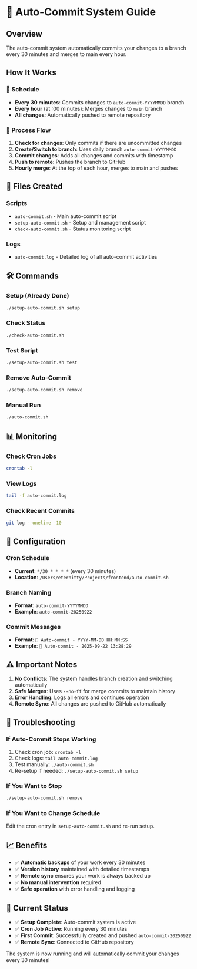 # 🤖 Auto-Commit System Guide

## Overview
The auto-commit system automatically commits your changes to a branch every 30 minutes and merges to main every hour.

## How It Works

### 📅 Schedule
- **Every 30 minutes**: Commits changes to `auto-commit-YYYYMMDD` branch
- **Every hour** (at :00 minutes): Merges changes to `main` branch
- **All changes**: Automatically pushed to remote repository

### 🔄 Process Flow
1. **Check for changes**: Only commits if there are uncommitted changes
2. **Create/Switch to branch**: Uses daily branch `auto-commit-YYYYMMDD`
3. **Commit changes**: Adds all changes and commits with timestamp
4. **Push to remote**: Pushes the branch to GitHub
5. **Hourly merge**: At the top of each hour, merges to main and pushes

## 📁 Files Created

### Scripts
- `auto-commit.sh` - Main auto-commit script
- `setup-auto-commit.sh` - Setup and management script
- `check-auto-commit.sh` - Status monitoring script

### Logs
- `auto-commit.log` - Detailed log of all auto-commit activities

## 🛠️ Commands

### Setup (Already Done)
```bash
./setup-auto-commit.sh setup
```

### Check Status
```bash
./check-auto-commit.sh
```

### Test Script
```bash
./setup-auto-commit.sh test
```

### Remove Auto-Commit
```bash
./setup-auto-commit.sh remove
```

### Manual Run
```bash
./auto-commit.sh
```

## 📊 Monitoring

### Check Cron Jobs
```bash
crontab -l
```

### View Logs
```bash
tail -f auto-commit.log
```

### Check Recent Commits
```bash
git log --oneline -10
```

## 🔧 Configuration

### Cron Schedule
- **Current**: `*/30 * * * *` (every 30 minutes)
- **Location**: `/Users/eternitty/Projects/frontend/auto-commit.sh`

### Branch Naming
- **Format**: `auto-commit-YYYYMMDD`
- **Example**: `auto-commit-20250922`

### Commit Messages
- **Format**: `🤖 Auto-commit - YYYY-MM-DD HH:MM:SS`
- **Example**: `🤖 Auto-commit - 2025-09-22 13:28:29`

## ⚠️ Important Notes

1. **No Conflicts**: The system handles branch creation and switching automatically
2. **Safe Merges**: Uses `--no-ff` for merge commits to maintain history
3. **Error Handling**: Logs all errors and continues operation
4. **Remote Sync**: All changes are pushed to GitHub automatically

## 🚨 Troubleshooting

### If Auto-Commit Stops Working
1. Check cron job: `crontab -l`
2. Check logs: `tail auto-commit.log`
3. Test manually: `./auto-commit.sh`
4. Re-setup if needed: `./setup-auto-commit.sh setup`

### If You Want to Stop
```bash
./setup-auto-commit.sh remove
```

### If You Want to Change Schedule
Edit the cron entry in `setup-auto-commit.sh` and re-run setup.

## 📈 Benefits

- ✅ **Automatic backups** of your work every 30 minutes
- ✅ **Version history** maintained with detailed timestamps
- ✅ **Remote sync** ensures your work is always backed up
- ✅ **No manual intervention** required
- ✅ **Safe operation** with error handling and logging

## 🎯 Current Status

- ✅ **Setup Complete**: Auto-commit system is active
- ✅ **Cron Job Active**: Running every 30 minutes
- ✅ **First Commit**: Successfully created and pushed `auto-commit-20250922`
- ✅ **Remote Sync**: Connected to GitHub repository

The system is now running and will automatically commit your changes every 30 minutes!
